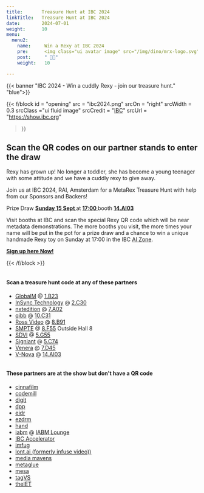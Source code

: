 ```yaml
---
title:       Treasure Hunt at IBC 2024
linkTitle:   Treasure Hunt at IBC 2024
date:        2024-07-01
weight:      10
menu:
  menu2:
    name:     Win a Rexy at IBC 2024
    pre:      <img class="ui avatar image" src="/img/dino/mrx-logo.svg">
    post:     " 🎉🥳"
    weight:   10

---
```

<!-- markdownlint-disable MD001 MD034 -->
<div class="ui center aligned  segment">

{{< banner "IBC 2024 - Win a cuddly Rexy - join our treasure hunt." "blue">}}

{{< f/block
  id    = "opening"
  src   = "ibc2024.png"
  srcOn = "right"
  srcWidth = 0.3
  srcClass ="ui fluid image"
  srcCredit = "[IBC](https://show.ibc.org)"
  srcUrl = "https://show.ibc.org"
>}}

## Scan the QR codes on our partner stands to enter the draw

Rexy has grown up! No longer a toddler, she has become a young teenager with
some attitude and we have a cuddly rexy to give away.

Join us at IBC 2024, RAI, Amsterdam for a MetaRex Treasure Hunt with help from
our Sponsors and Backers!

<div class="ui olive centered message">
Prize Draw
<a href="https://ibc2024.mapyourshow.com/8_0/floorplan/?st=keyword&hallID=J&sv=V-NOVA&selectedBooth=14.AI03"><strong>
Sunday 15 Sept
</strong></a>
at
<a href="https://ibc2024.mapyourshow.com/8_0/floorplan/?st=keyword&hallID=J&sv=V-NOVA&selectedBooth=14.AI03"><strong>
17:00
</strong></a>
booth
<a href="https://ibc2024.mapyourshow.com/8_0/floorplan/?st=keyword&hallID=J&sv=V-NOVA&selectedBooth=14.AI03"><strong>
14.AI03
</strong></a>
</div>

Visit booths at IBC and scan the special Rexy QR code which will be near
metadata demonstrations. The more booths you visit, the more times your name
will be put in the pot for a prize draw and a chance to win a unique handmade
Rexy toy on Sunday at 17:00 in the IBC [AI Zone][rxydraw].

**[Sign up here Now!](https://forms.office.com/e/zgKxUSPaCa)**

[rxydraw]: https://ibc2024.mapyourshow.com/8_0/floorplan/?st=keyword&hallID=J&sv=V-NOVA&selectedBooth=14.AI03
{{< /f/block >}}

<!-- markdownlint-disable MD025 -->

<div class="ui two column stackable celled grid">
<div class="left aligned column">

#### Scan a treasure hunt code at any of these partners

<!-- * [bbc (r&d)](https://www.bbc.co.uk/programmes/p0f8xhj4/) -->
* [GlobalM](/blog/2024/08/28/2024-08-28-thank-you-globalm/)
  @ [1.B23](https://ibc2024.mapyourshow.com/8_0/floorplan/?st=keyword&hallID=A&selectedBooth=1.B23)
* [InSync Technology](/blog/2024/09/11/2024-09-11-thank-you-insync-technology/)
  @ [2.C30](https://ibc2024.mapyourshow.com/8_0/floorplan/?hallID=M&selectedBooth=2.C30)
* [nxtedition](/blog/2024/08/21/2024-08-21-thank-you-nxtedition/)
  @ [7.A02](https://ibc2024.mapyourshow.com/8_0/floorplan/?hallID=C&selectedBooth=7.A02)
* [qibb](/blog/2024/08/27/2024-08-27-thank-you-qibb/)
  @ [10.C31](https://ibc2024.mapyourshow.com/8_0/floorplan/?st=keyword&sv=10..c31&hallID=F&selectedBooth=10.C31)
* [Ross Video](https://ross.com)
  @ [8.B91](https://ibc2024.mapyourshow.com/8_0/floorplan/?hallID=D&selectedBooth=8.B91)
* [SMPTE](https://www.smpte.org/rapid-industry-solutions/on-set-virtual-production)
  @ [8.F55](https://ibc2024.mapyourshow.com/8_0/floorplan/?st=keyword&sv=smpte&hallID=D&selectedBooth=8.F55)
  Outside Hall 8
* [SDVI](/blog/2024/08/22/2024-08-22-thank-you-sdvi/)
  @ [5.G55](https://ibc2024.mapyourshow.com/8_0/floorplan/?hallID=K&selectedBooth=5.G55)
* [Signiant](/blog/2024/09/05/2024-09-05-thank-you-signiant/)
  @ [5.C74](https://ibc2024.mapyourshow.com/8_0/floorplan/?st=keyword&sv=Signiant&hallID=K&selectedBooth=5.C74)
* [Venera](/blog/2024/08/29/2024-08-29-thank-you-venera/)
  @ [7.D45](https://ibc2024.mapyourshow.com/8_0/floorplan/?hallID=C&selectedBooth=7.D45)
* [V-Nova](/blog/2024/08/23/2024-08-23-thank-you-v-nova/)
  @ [14.AI03](https://ibc2024.mapyourshow.com/8_0/floorplan/?st=keyword&hallID=J&sv=V-NOVA&selectedBooth=14.AI03)

</div>
<div class="left aligned column">

#### These partners are at the show but don't have a QR code

* [cinnafilm](https://cinnafilm.com/)
* [codemill](https://www.codemill.se/)
* [digit](https://studiodigit.co.uk/)
* [dpp](https://www.dpp.com/)
* [eidr](https://www.eidr.org/)
* [ezdrm](https://ezdrm.com/)
* [hand](https://handidentity.com/)
* [iabm](https://theiabm.org/)
@ [IABM Lounge](https://ibc2024.mapyourshow.com/8_0/floorplan/?st=keyword&sv=IABM&hallID=F&selectedBooth=10.Forum%20Lounge)
* [IBC Accelerator](https://show.ibc.org/accelerators-2024-challenges)
* [imfug](https://imfug.com/)
* [lont.ai (formerly infuse video))](https://www.lont.ai/)
* [media mavens](https://metarex.media/)
* [metaglue](https://metaglue.com/)
* [mesa](https://www.mesaonline.org/)
* [tagVS](https://tagvs.com/)
* [theIET](https://events.theiet.org/events/driving-metadata-with-ai-responsive-narrative-factory/)

</div>
</div>
